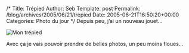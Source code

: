 /*
 Title: Trépied
 Author: Seb
 Template: post
 Permalink: /blog/archives/2005/06/21/trepied
 Date: 2005-06-21T16:50:20+00:00
 Categories: Photo du jour
*/
Depuis peu, j&rsquo;ai un nouveau jouet&#8230;

<!--more-->

  
![Mon tr&eacute;pied][1]

Avec ça je vais pouvoir prendre de belles photos, un peu moins floues&#8230;

 [1]: http://v05.z720.net/blog/images/20050621trepied.jpg